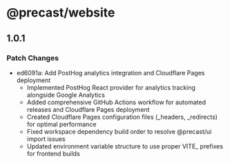 # @precast/website

## 1.0.1

### Patch Changes

- ed6091a: Add PostHog analytics integration and Cloudflare Pages deployment
  - Implemented PostHog React provider for analytics tracking alongside Google Analytics
  - Added comprehensive GitHub Actions workflow for automated releases and Cloudflare Pages deployment
  - Created Cloudflare Pages configuration files (\_headers, \_redirects) for optimal performance
  - Fixed workspace dependency build order to resolve @precast/ui import issues
  - Updated environment variable structure to use proper VITE\_ prefixes for frontend builds
